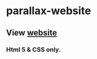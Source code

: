 ﻿# parallax-website
## View [website](https://alvics.github.io/Parallax-Website/) 
### Html 5 & CSS only.
